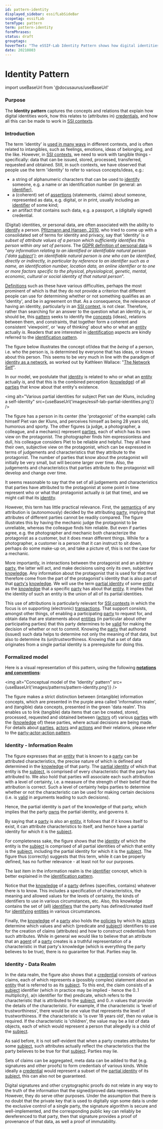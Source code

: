```yaml
---
id: pattern-identity
displayed_sidebar: essifLabSideBar
scopetag: essifLab
termType: pattern
term: pattern-identity
formPhrases:
status: draft
grouptags:
hoverText: "The eSSIF-Lab Identity Pattern shows how digital identities work, how this relates to (attributes in) credentials, and how all this can be made to work in SSI contexts."
date: 20210803
---
```


# Identity Pattern

import useBaseUrl from '@docusaurus/useBaseUrl'

### Purpose

The **Identity pattern** captures the concepts and relations that explain how digital identities work, how this relates to (attributes in) [credentials](@), and how all this can be made to work in [SSI contexts](self-sovereign-identity@).

### Introduction

The term 'identity' is [used in many ways](https://en.wikipedia.org/wiki/Identity) in different contexts, and is often related to intangibles, such as feelings, emotions, ideas of belonging, and the like. However, in [SSI contexts](self-sovereign-identity@), we need to work with tangible things - specifically: data that can be issued, stored, processed, transferred, requested and obtained. Still, in such contexts, we have observed that people use the term 'identity' to refer to various concepts/ideas, e.g.:
- a string of alphanumeric characters that can be used to [identify](identifier@) someone, e.g. a name or an identification number (in general: an [identifier](@)),
- a (coherent) set of [assertions](@) (statements, claims) about someone, represented as data, e.g. digital, or in print, usually including an [identifier](@) of some kind;
- an artifact that contains such data, e.g. a passport, a (digitally signed) credential.

(Digital) identities, or personal data, are often associated with the ability to [identify](@) a person. [Pfitzmann and Hansen, 2010](https://dud.inf.tu-dresden.de/literatur/Anon_Terminology_v0.34.pdf), who tried to come up with a consolidated set of terms for identity and privacy, say that 'identity' is _a subset of attribute values of a person which sufficiently identifies this person within any set of persons_. The [GDPR definition of personal data](https://eur-lex.europa.eu/legal-content/EN/TXT/HTML/?uri=CELEX:32016R0679&from=EN#d1e1489-1-1) is "_any information relating to an identified or identifiable natural person ('data [subject](@)'); an identifiable natural person is one who can be identified, directly or indirectly, in particular by reference to an identifier such as a name, an identification number, location data, an online identifier or to one or more factors specific to the physical, physiological, genetic, mental, economic, cultural or social identity of that natural person_".

[Definitions](@) such as these have various difficulties, perhaps the most prominent of which is that they do not provide a criterion that different people can use for determining whether or not something qualifies as an 'identity', and be in agreement on that. As a consequence, the relevance of having an identity, particularly in an [SSI context](self-sovereign-identity@), is not clear. Therefore, rather than searching for an answer to the question what an identity is, or should be, this [pattern](@) seeks to identify the [concepts](@) (ideas), relations between them, and constraints, that together form a coherent and consistent 'viewpoint', or 'way of thinking' about who or what an [entity](@) actually _is_. Readers that are interested in [identification](identify@) aspects are kindly referred to the [identification pattern](pattern-identification@).

The figure below illustrates the concept of/idea that the _being_ of a person, i.e. who the person is, is determined by everyone that has ideas, or knows about this person. This seems to be very much in line with the paradigm of [identity as a network](https://aeon.co/essays/the-self-is-not-singular-but-a-fluid-network-of-identities), as worked out by Kathleen Wallace: "[The Network Self](https://www.routledge.com/The-Network-Self-Relation-Process-and-Personal-Identity-1st-Edition/Wallace/p/book/9780367077488)".

In our model, we postulate that [identity](@) is related to who or what an [entity](@) actually _is_, and that this is the combined perception ([knowledge](@)) of all [parties](@) that know about that entity's existence.

<img
  alt="Various partial identities for subject Piet van der Kluns, including a self-identity"
  src={useBaseUrl('images/essif-lab-partial-identities.png')}
/>

The figure has a person in its center (the 'protagonist' of the example) calls himself Piet van der Kluns, and perceives himself as being 28 years old, humorous and sporty. The other figures (a judge, a photographer, a colleague, and a mechanic) represent [parties](@), each of which has its own view on the protagonist. The photographer finds him expressionless and dull, his colleague considers Piet to be reliable and helpful. They all have their own, subjective view on the protagonist, which can be expressed in terms of judgements and characteristics that they attribute to the protagonist. The number of parties that know about the protagonist will initially be very small, but will become larger over time. Also, the judgements and characteristics that parties attribute to the protagonist will develop and change over time.

It seems reasonable to say that the set of all judgements and characteristics that parties have attributed to the protagonist at some point in time represent who or what that protagonist actually _is_ (at that time), and we might call that its [identity](@).

However, this term has little practical relevance. First, the [semantics](@) of any attribution is (autonomously) decided by the attributing [party](@), implying that attributes of different parties cannot be readily compared. The figure illustrates this by having the mechanic judge the protagonist to be unreliable, whereas the colleague finds him reliable. But even if parties agree, e.g. the photographer and mechanic both characterize the protagonist as a customer, but it does mean different things. While for a photographer, a customer is a person that it can instruct to sit down, perhaps do some make-up on, and take a picture of, this is not the case for a mechanic.

More importantly, in interactions between the protagonist and an arbitrary [party](@), the latter will act, and make decisions using only its own, subjective [knowledge](@). Any information about the protagonist that is used for that must therefore come from the part of the protagonist's identity that is also part of that [party's](@) [knowledge](@). We will use the term [partial identity](@) of some [entity](@) as the [knowledge](@) that a specific [party](@) has about that [entity](@). It implies that the identity of such an entity is the union of all of its partial identities.

This use of attributions is particularly relevant for [SSI contexts](self-sovereign-identity@) in which the focus is on supporting (electronic) [transactions](@). That support consists, amongst other things, of enabling a participating [party](@) to request for, and obtain data that are statements about [entities](@) (in particular about other participating parties) that this party determines to be [valid](validate@) for making the decision of whether or not to commit. Knowing the [party](@) that authored (issued) such data helps to determine not only the meaning of that data, but also to determine its (un)trustworthiness. Knowing that a set of data originates from a single partial identity is a prerequisite for doing this.

### Formalized model

Here is a visual representation of this pattern, using the following **[notations and conventions](../notations-and-conventions#pattern-diagram-notations)**:

<img
  alt="Conceptual model of the 'Identity' pattern"
  src={useBaseUrl('images/patterns/pattern-identity.png')}
/>

The figure makes a strict distinction between (intangible) information concepts, which are presented in the purple area called 'information realm', and (tangible) data concepts, presented in the green 'data realm'. This enables us to link (tangible) data items that can be created, stored, processed, requested and obtained between ([actors](@) of) various [parties](@) with the ([knowledge](@) of) these parties, where actual decisions are being made. For details about [parties](@), [actors](@) and [actions](@) and their relations, please refer to the [party-actor-action pattern](pattern-party-actor-action@).

### Identity - Information Realm

The figure expresses that an [entity](@) that is known to a [party](@) can be attributed characteristics, the precise nature of which is defined and determined in the [knowledge](@) of that party. The [partial identity](@) of which that entity is the [subject](@), is comprised of every characteristic that the party has attributed to. We also hold that parties will associate each such attribution with a level of certainty, i.e. a measure of the strength of their belief that the attribution is correct. Such a level of certainty helps parties to determine whether or not the characteristic can be used for making certain decisions (i.e. is [valid](validate@) in arguments leading to such decisions).

Hence, the partial identity is part of the knowledge of that party, which implies that the party [owns](@) the partial identity, and governs it.

By saying that a [party](@) is also an [entity](@), it follows that if it knows itself to exist, it can attribute characteristics to itself, and hence have a partial identity for which it is the [subject](@).

For completeness sake, the figure shows that the [identity](@) of which the entity is the [subject](@) is comprised of all partial identities of which that entity is the [subject](@), including the partial identity for which it is the [subject](@). The figure thus (correctly) suggests that this term, while it can be properly defined, has no further relevance - at least not for our purposes.

The last item in the information realm is the [identifier](@) concept, which is better explained in the [identification pattern](pattern-identification@).

Notice that the [knowledge](@) of a [party](@) defines (specifies, contains) whatever there is to know. This includes a specification of characteristics, the meaning and allowed values for the levels of certainty, the kinds of identifiers to use in various circumstances, etc. Also, this knowledge contains the set of (all) [identifiers](@) that the party has defined/created itself for [identifying](identifier@) [entities](@) in various circumstances.

Finally, the [knowledge](@) of a [party](@) also holds the [policies](@) by which its [actors](@) determine which values and which (predicate and [subject](@)) identifiers to use for the creation of claims (attributes) and how to construct credentials from such attributes. While in general we would like to believe that an attribute that an [agent](@) of a [party](@) creates is a truthful representation of a characteristic in that party's knowledge (which is everything the party believes to be true), there is no guarantee for that. Parties may lie.

### Identity - Data Realm

In the data realm, the figure also shows that a [credential](@) consists of various claims, each of which represents a (possibly complex) statement about an [entity](@) that is referred to as its [subject](@). To this end, the claim consists of a [subject](@) identifier (which in practice may be implied - hence the 0..1 multiplicity), a(n identifier for the) predicate, which refers to the characteristic that is attributed to the [subject](@), and 0..n values that provide the details of the characteristic. For example, if the characteristic is 'level of trustworthiness', there would be one value that represents the level of trustworthiness. If the characteristic is 'is over 18 years old', then no value is required. If the characteristic is 'children', the value may be a list of data objects, each of which would represent a person that allegedly is a child of the [subject](@).

As said before, it is not self-evident that when a party creates attributes for some [subject](@), such attributes actually reflect the characteristics that the party believes to be true for that [subject](@). Parties may lie.

Sets of claims can be aggregated, meta data can be added to that (e.g. signatures and other proofs) to form credentials of various kinds. While ideally a [credential](@) would represent a subset of the [partial identity](@) of its [subject](@), this can also not be guaranteed.

Digital signatures and other cryptographic proofs do not relate in any way to the truth of the information that the signed/proved data represents. However, they do serve other purposes. Under the assumption that there is no doubt that the private key that is used to digitally sign some data is under the exclusive control of a single party, the signature algorithm is secure and well-implemented, and the corresponding public key can reliably be dereferenced to that party, then that signature provides a proof of provenance of that data, as well a proof of immutability.